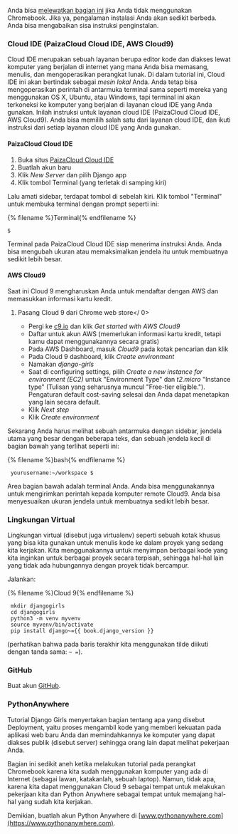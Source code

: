 Anda bisa [melewatkan bagian ini](http://tutorial.djangogirls.org/en/installation/#install-python) jika Anda tidak menggunakan Chromebook. Jika ya, pengalaman instalasi Anda akan sedikit berbeda. Anda bisa mengabaikan sisa instruksi penginstalan.

### Cloud IDE (PaizaCloud Cloud IDE, AWS Cloud9)

Cloud IDE merupakan sebuah layanan berupa editor kode dan diakses lewat komputer yang berjalan di internet yang mana Anda bisa memasang, menulis, dan mengoperasikan perangkat lunak. Di dalam tutorial ini, Cloud IDE ini akan bertindak sebagai *mesin lokal* Anda. Anda tetap bisa mengoperasikan perintah di antarmuka terminal sama seperti mereka yang menggunakan OS X, Ubuntu, atau Windows, tapi terminal ini akan terkoneksi ke komputer yang berjalan di layanan cloud IDE yang Anda gunakan. Inilah instruksi untuk layanan cloud IDE (PaizaCloud Cloud IDE, AWS Cloud9). Anda bisa memilih salah satu dari layanan cloud IDE, dan ikuti instruksi dari setiap layanan cloud IDE yang Anda gunakan.

#### PaizaCloud Cloud IDE

1. Buka situs [PaizaCloud Cloud IDE](https://paiza.cloud/)
2. Buatlah akun baru
3. Klik *New Server* dan pilih Django app
4. Klik tombol Terminal (yang terletak di samping kiri)

Lalu amati sidebar, terdapat tombol di sebelah kiri. Klik tombol "Terminal" untuk membuka terminal dengan prompt seperti ini:

{% filename %}Terminal{% endfilename %}

    $
    

Terminal pada PaizaCloud Cloud IDE siap menerima instruksi Anda. Anda bisa mengubah ukuran atau memaksimalkan jendela itu untuk membuatnya sedikit lebih besar.

#### AWS Cloud9

Saat ini Cloud 9 mengharuskan Anda untuk mendaftar dengan AWS dan memasukkan informasi kartu kredit.

1. Pasang Cloud 9 dari Chrome web store</ 0></li> 
    
    - Pergi ke [c9.io](https://c9.io) dan klik *Get started with AWS Cloud9*
    - Daftar untuk akun AWS (memerlukan informasi kartu kredit, tetapi kamu dapat menggunakannya secara gratis)
    - Pada AWS Dashboard, masuk *Cloud9* pada kotak pencarian dan klik
    - Pada Cloud 9 dashboard, klik *Create environment*
    - Namakan *django-girls*
    - Saat di configuring settings, pilih *Create a new instance for environment (EC2)* untuk "Environment Type" dan *t2.micro* "Instance type" (Tulisan yang seharusnya muncul "Free-tier eligible."). Pengaturan default cost-saving selesai dan Anda dapat menetapkan yang lain secara default.
    - Klik *Next step*
    - Klik *Create environment*</ol> 
    
    Sekarang Anda harus melihat sebuah antarmuka dengan sidebar, jendela utama yang besar dengan beberapa teks, dan sebuah jendela kecil di bagian bawah yang terlihat seperti ini:
    
    {% filename %}bash{% endfilename %}
    
        yourusername:~/workspace $
        
    
    Area bagian bawah adalah terminal Anda. Anda bisa menggunakannya untuk mengirimkan perintah kepada komputer remote Cloud9. Anda bisa menyesuaikan ukuran jendela untuk membuatnya sedikit lebih besar.
    
    ### Lingkungan Virtual
    
    Lingkungan virtual (disebut juga virtualenv) seperti sebuah kotak khusus yang bisa kita gunakan untuk menulis kode ke dalam proyek yang sedang kita kerjakan. Kita menggunakannya untuk menyimpan berbagai kode yang kita inginkan untuk berbagai proyek secara terpisah, sehingga hal-hal lain yang tidak ada hubungannya dengan proyek tidak bercampur.
    
    Jalankan:
    
    {% filename %}Cloud 9{% endfilename %}
    
        mkdir djangogirls
        cd djangogirls
        python3 -m venv myvenv
        source myvenv/bin/activate
        pip install django~={{ book.django_version }}
        
    
    (perhatikan bahwa pada baris terakhir kita menggunakan tilde diikuti dengan tanda sama: `~ =`).
    
    ### GitHub
    
    Buat akun [GitHub](https://github.com).
    
    ### PythonAnywhere
    
    Tutorial Django Girls menyertakan bagian tentang apa yang disebut Deployment, yaitu proses mengambil kode yang memberi kekuatan pada aplikasi web baru Anda dan memindahkannya ke komputer yang dapat diakses publik (disebut server) sehingga orang lain dapat melihat pekerjaan Anda.
    
    Bagian ini sedikit aneh ketika melakukan tutorial pada perangkat Chromebook karena kita sudah menggunakan komputer yang ada di Internet (sebagai lawan, katakanlah, sebuah laptop). Namun, tidak apa, karena kita dapat menggunakan Cloud 9 sebagai tempat untuk melakukan pekerjaan kita dan Python Anywhere sebagai tempat untuk memajang hal-hal yang sudah kita kerjakan.
    
    Demikian, buatlah akun Python Anywhere di [www.pythonanywhere.com](https://www.pythonanywhere.com).